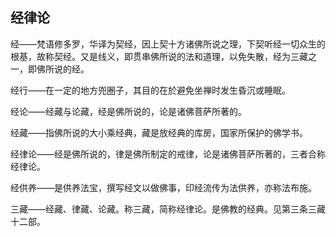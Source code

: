 ## 经律论

经——梵语修多罗，华译为契经，因上契十方诸佛所说之理，下契听经一切众生的根基，故称契经。又是线义，即贯串佛所说的法和道理，以免失散，经为三藏之一，即佛所说的经。

经行——在一定的地方兜圈子，其目的在於避免坐禅时发生昏沉或睡眠。

经论——经藏与论藏，经是佛所说的，论是诸佛菩萨所著的。

经藏——指佛所说的大小乘经典，藏是放经典的库房，国家所保护的佛学书。

经律论——经是佛所说的，律是佛所制定的戒律，论是诸佛菩萨所著的，三者合称经律论。

经供养——是供养法宝，撰写经文以做佛事，印经流传为法供养，亦称法布施。

三藏——经藏、律藏、论藏。称三藏，简称经律论。是佛教的经典。见第三条三藏十二部。

